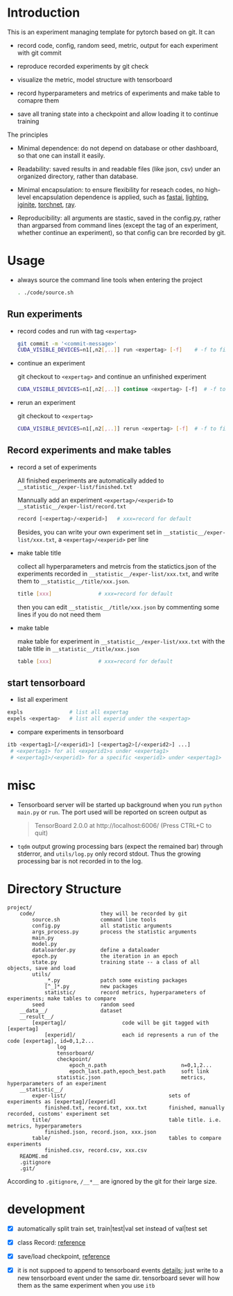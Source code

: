 
# Introduction

This is an experiment managing template for pytorch based on git. It can

* record code, config, random seed, metric, output for each experiment with git commit

* reproduce recorded experiments by git check

* visualize the metric, model structure with tensorboard

* record hyperparameters and metrics of experiments and make table to comapre them

* save all traning state into a checkpoint and allow loading it to continue training

The principles

* Minimal dependence: do not depend on database or other dashboard, so that one can install it easily.

* Readability: saved results in and readable files (like json, csv) under an organized directory, rather than database.

* Minimal encapsulation: to ensure flexibility for reseach codes, no high-level encapsulation dependence is applied, such as [fastai](https://github.com/fastai/fastai), [lighting](https://github.com/williamFalcon/pytorch-lightning#why-do-i-want-to-use-lightning), [iginite](https://github.com/pytorch/ignite), [torchnet](https://github.com/pytorch/tnt), [ray](https://github.com/ray-project/ray).

* Reproducibility: all arguments are stastic, saved in the config.py, rather than argparsed from command lines (except the tag of an experiment, whether continue an experiment), so that config can bre recorded by git.

# Usage

* always source the command line tools when entering the project

    ~~~bash
    . ./code/source.sh
    ~~~

## Run experiments

* record codes and run with tag `<expertag>`

    ~~~bash
    git commit -m '<commit-message>'
    CUDA_VISIBLE_DEVICES=n1[,n2[,..]] run <expertag> [-f]    # -f to fix random seed
    ~~~

* continue an experiment

    git checkout to `<expertag>` and continue an unfinished experiment

    ~~~bash
    CUDA_VISIBLE_DEVICES=n1[,n2[,..]] continue <expertag> [-f]  # -f to fix random seed
    ~~~

* rerun an experiment

    git checkout to `<expertag>`

    ~~~bash
    CUDA_VISIBLE_DEVICES=n1[,n2[,..]] rerun <expertag> [-f]  # -f to fix random seed
    ~~~

## Record experiments and make tables

* record a set of experiments

    All finished experiments are automatically added to `__statistic__/exper-list/finished.txt`

    Mannually add an experiment `<expertag>/<experid>` to `__statistic__/exper-list/record.txt`

    ~~~bash
    record [<expertag>/<experid>]   # xxx=record for default
    ~~~

    Besides, you can write your own experiment set in `__statistic__/exper-list/xxx.txt`, a `<expertag>/<experid>` per line

* make table title

    collect all hyperparameters and metrcis from the statictics.json of the experiments recorded in `__statistic__/exper-list/xxx.txt`, and write them to `__statistic__/title/xxx.json`.

    ~~~bash
    title [xxx]               # xxx=record for default
    ~~~

    then you can edit `__statistic__/title/xxx.json` by commenting some lines if you do not need them

* make table

    make table for experiment in `__statistic__/exper-list/xxx.txt`  with the table title in `__statistic__/title/xxx.json`

    ~~~bash
    table [xxx]               # xxx=record for default
    ~~~

## start tensorboard

* list all experiment

~~~bash
expls               # list all expertag
expels <expertag>   # list all experid under the <expertag>
~~~

* compare experiments in tensorboard

~~~bash
itb <expertag1>[/<experid1>] [<expertag2>[/<experid2>] ...]
 # <expertag1> for all <experid1>s under <expertag1>
 # <expertag1>/<experid1> for a specific <experid1> under <expertag1>
~~~

# misc

* Tensorboard server will be started up background when you run `python main.py` or `run`. The port used will be reported on screen output as

    > TensorBoard 2.0.0 at http://localhost:6006/ (Press CTRL+C to quit)

* `tqdm` output growing processing bars (expect the remained bar) through stderror, and `utils/log.py` only record stdout. Thus the growing processing bar is not recorded in to the log.


# Directory Structure

~~~
project/
    code/                     they will be recorded by git
        source.sh             command line tools
        config.py             all statistic arguments
        args_process.py       process the statistic arguments
        main.py
        model.py
        dataloarder.py        define a dataloader
        epoch.py              the iteration in an epoch
        state.py              training state -- a class of all objects, save and load
        utils/
            _*.py             patch some existing packages
            [^_]*.py          new packages
            statistic/        record metrics, hyperparameters of experiments; make tables to compare
        seed                  random seed
    __data__/                 dataset
    __result__/
        [expertag]/                  code will be git tagged with [expertag]
            [experid]/               each id represents a run of the code [expertag], id=0,1,2...
                log
                tensorboard/
                checkpoint/
                    epoch_n.path                        n=0,1,2...
                    epoch_last.path,epoch_best.path     soft link
                statistic.json                          metrics, hyperparameters of an experiment
    __statistic__/
        exper-list/                                 sets of experiments as [expertag]/[experid]
            finished.txt, record.txt, xxx.txt       finished, manually recorded, customs' experiment set
        title/                                      table title. i.e. metrics, hyperparameters
            finished.json, record.json, xxx.json
        table/                                      tables to compare experiments
            finished.csv, record.csv, xxx.csv
    README.md
    .gitignore
    .git/
~~~

According to `.gitignore`, `/__*__` are ignored by the git for their large size.

# development

- [x] automatically split train set, train|test|val set instead of val|test set

- [x] class Record: [reference](https://github.com/QuantScientist/Deep-Learning-Boot-Camp/blob/dbfa7d5f796d8d19a6e7e924548669741fd125b2/Kaggle-PyTorch/PyTorch-Ensembler/utils.py)

- [x] save/load checkpoint, [reference](https://discuss.pytorch.org/t/how-to-save-and-load-lr-scheduler-stats-in-pytorch/20208)

- [x] it is not suppoed to append to tensorboard events [details](https://github.com/tensorflow/tensorflow/issues/2399#issuecomment-219837074); just write to a new tensorboard event under the same dir. tensorboard sever will how them as the same experiment when you use `itb`


